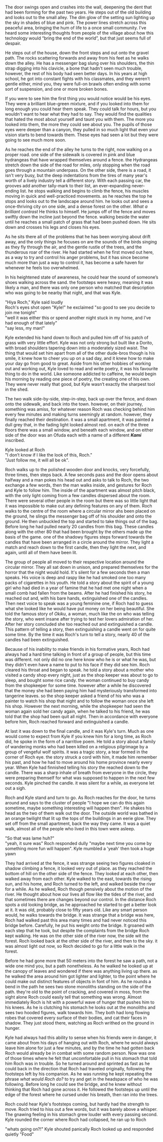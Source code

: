The door swings open and crashes into the wall, deepening the dent that had been forming for the past two years. He steps out of the old building and looks out to the small alley. The dim glow of the setting sun lighting up the sky in shades of blue and pink. The power lines stretch across this peaceful area, bringing the hum of life to a once small community. I’ve heard some interesting thoughts from people of the village about how this technology would “bring the end of the world”, but that just seems full of despair. 

He steps out of the house, down the front steps and out onto the gravel path. The rocks scattering forwards and away from his feet as he walks down the alley. He has a messenger bag slung over his shoulders, the thin strap digging into his clavicle, a bone that hadn't seen much trouble, however, the rest of his body had seen better days. In his years at high school, he got into constant fights with his classmates, and they weren’t gentle either, mind you, they were full-on brawls often ending with some sort of suspension, and one or more broken bones.

If you were to see him the first thing you would notice would be his eyes. They were a brilliant blue-green mixture, and if you looked into them for long enough you could hear them speak. They could talk for hours, but you wouldn't want to hear what they had to say. They would find the qualities that hated the most about yourself and taunt you with them. The more you looked into them, the more they could see about you. The pupils of those eyes were deeper than a canyon, they pulled in so much light that even your vision starts to bend towards them. These eyes had seen a lot but they were going to see much more soon.

As he reaches the end of the alley he turns to the right, now walking on a proper road. one side of the sidewalk is covered in pink and blue hydrangeas that have wrapped themselves around a fence. the Hydrangeas stretch down the side of the road for miles, only stopping when the road goes through a mountain underpass. On the other side, there is a road, it isn't very busy, but the deep indentations from the tires of many year's worth of a lively industry tell a different story. With each passing car, the grooves add another tally-mark to their list, an ever-expanding never-ending list. he stops walking and begins to climb the fence, his muscles moving in quick and well-practiced movements. as he reaches the top he stops and looks out to the landscape around him. he looks out and sees a once-thriving city on one side, and a dense forest on the other. *What a brilliant contrast* He thinks to himself. He jumps off of the fence and moves swiftly down the incline just beyond the fence. walking beside the water until he reaches a small patch of grass that had been pushed down. He sits down and crosses his legs and closes his eyes.

As he sits there all of the problems that he has been worrying about drift away, and the only things he focuses on are the sounds of the birds singing as they fly through the air, and the gentle rustle of the trees, and the thunderous roar of the river. He had started when he first moved out here, as a way to try and control his anger problems, but it has since become much more than just a way to control it, has become a safe haven for whenever he feels too overwhelmed. 

In his heightened state of awareness, he could hear the sound of someone’s shoes walking across the sand. the footsteps were heavy, meaning it was likely a man, and there was only one person who matched that description who was going to be nearby that night, and that was Kyle.

"Hiya Roch," Kyle said loudly  
Roch's eyes shot open "Kyle!" he exclaimed "so good to see you decide to join me tonight"  
"well it was either this or spend another night stuck in my home, and I’ve had enough of that lately"  
"say less, my man!"  

Kyle extended his hand down to Roch and pulled him off of his patch of grass with very little effort. Kyle was not only strong but built like a Dorito, with broad shoulders tapering down into a moderately sized waist. The thing that would set him apart from all of the other dude-bros though is his smile, it knew how to cheer you up on a sad day, and it knew how to make your day go from good to great. Aside from his other hobbies of working out and working out, Kyle loved to read and write poetry, it was his favourite thing to do in the world. Like someone addicted to caffeine, he would begin his morning by reading one piece of poetry, the creating one of his own. They were never really that good, but Kyle wasn’t exactly the sharpest tool in the shed.

The two walk side-by-side, step-in-step, back up over the fence, and down onto the sidewalk, and back into the town. however, on their journey, something was amiss, for whatever reason Roch was checking behind him every few minutes and making turns seemingly at random. however, they finally reached their destination. it was a small apartment, it was painted a dull grey that, in the fading light looked almost red. on each of the three floors there was a small window, and beneath each window, and on either side of the door was an Ofuda each with a name of a different ***Kami*** inscribed.

Kyle looked at Roch   
"I don’t know if I like the look of this, Roch."  
"Just follow me, it will all be ok".  

Roch walks up to the polished wooden door and knocks, very forcefully, three times, then steps back. A few seconds pass and the door opens about halfway and a man pokes his head out and asks to talk to Roch, the two exchange a few words, then the man walks inside, and gestures for Roch and Kyle to follow him. The inside of the apartment was almost pitch black, with the only light coming from a few candles dispersed about the room. There were several other people in the room but there was so little light that it was impossible to make out any defining features on any of them. Roch walks to the centre of the room where a circular mirror ahs been placed on the ground, he slings the messenger bag off of his shoulder and onto the ground. He then unbuckled the top and started to take things out of the bag. Before long he had pulled nearly 20 candles from this bag. These candles along with the other 80 that had been brought by the others made up the basis of the game. one of the shadowy figures steps forward towards the candles that have been arranged in a circle around the mirror. They light a match and reach down to the first candle, then they light the next, and again, until all of them have been lit.

The group of people all moved to their respective location around the circular mirror. They all sat down in unison, and prepared themselves for the horror that the night would hold. It's silent for a few seconds then a man speaks. His voice is deep and raspy like he had smoked one too many packs of cigarettes in his youth. He told a story about the spirit of a young girl who had died in a year of famine that he had met one night when a small comb had fallen from the beams. After he had finished his story, he reached out and, with his bare hands, extinguished one of the candles. Then next voice to speak was a young feminine one, if Roch had to guess what she looked like he would have put money on her being beautiful. She told the famous story of *Okiku*, a woman, much like the on who was telling the story, who went insane after trying to test her lovers admiration of her. After her story concluded she too reached out and extinguished a candle. This pattern of telling a story, then extinguishing a candle went on for quite some time. By the time it was Roch's turn to tell a story, nearly 40 of the candles had been extinguished.

Because of his inability to make friends in his formative years, Roch had always had a hard time talking in front of a group of people, but this time was different. not only did no one here know who he is or what he was, but they didn't even have a name to put to his face if they did see him. Roch cleared his throat and began to speak. he told a story about a mother who visited a candy shop every night, just as the shop keeper was about to go to sleep, and bought some rice candy. the woman continued to buy candy from the shopkeeper for some time. however after a while he discovered that the money she had been paying him had mysteriously transformed into tangerine leaves. so the shop keeper asked a friend of his who was a painter to watch his shop that night and to follow the woman once she left his shop. However the next morning, while the shopkeeper had seen the woman again sold her candy again, when he talked to his friend, he was told that the shop had been quit all night. Then in accordance with everyone before him, Roch reached forward and extinguished a candle.

At last it was down to the final candle, and it was Kyle's turn. Much as one would come to expect from Kyle if you knew him for a long time, as Roch did, he spoke in the form of a narritive poem. He told a story about a family of wandering monks who had been killed on a religious pilgrimage by a group of vengeful wolf spirits. it was a tragic story, a tear formed in the corner of Roch eye. the story struck a cord with him, it made him remember his past, and how he had to move around his home province nearly every year. When Kyle had finnished telling his story the reached down to the candle. There was a sharp inhale of breath from everyone in the circle, they were preparing themself for what was supposed to happen in the next few seconds. Kyle pinched the candle. it was silent for a while, as everyone let out a sigh.

Roch and Kyle stand and turn to go. As Roch reaches for the door, he turns around and says to the cluster of people "I hope we can do this again sometime, maybe something interesting will happen then". He shakes his head as the two of them walk out the door. The outside world was bathed in an orange twilight that lit up the tops of the buildings in an eerie glow. They set off from the small apartment, back the way they came. It was a quiet walk, almost all of the people who lived in this town were asleep.

"So that was lame huh?"  
"yeah, it sure was" Roch responded dully "maybe next time you come by something more fun will happen".
Kyle mumbled a 'yeah' then took a huge yawn

They had arrived at the fence, it was strange seeing two figures cloaked in shadow climbing a fence, it looked very out of place. as they reached the bottom of hill on the other side of the fence. They looked at each other, then walked away from each other. Kyle walked to the east, towards the rising sun, and his home, and Roch turned to the left, and walked beside the river for a while. As he walked, Roch though pensively about the motion of the river. He thought about how our lives all flow like the tides of the river, and that sometimes there are changes beyond our control. In the distance Roch spots a old looking bridge, as he approached he started to get a better look at it. It was old, probably close to fifty years old. Like any smart person would, he walks towards the bridge. It was strange that a bridge was here, Roch had walked past this area many times and had never noticed this bridge before. Carefully, he put his weight onto the bridge. It groaned with each step that he took, but despite the complaints from the bridge Roch kept walking. He was on the other side of the river now, the side wit the forest. Roch looked back at the other side of the river, and then to the sky. it was almost light out now, so Roch decided to go for a little walk in the forest.

Before he had gone more that 50 meters into the forest he saw a path, not a wide one mind you, but a path nonetheless. As he walked he looked up at the canopy of leaves and wondered if there was anything living up there. as he walked the area around him got lighter and lighter, to the point where he could make out distinct features of objects in font of him. As he rounds a bend in the path he sees two stone monoliths standing on the side of the path. they're old to the point of cracking, and covered in moss, from the sight alone Roch could easily tell that something was wrong. Almost immediately Roch is hit with a powerful wave of hunger that pushes him to his knees. As he is clutching his stomach he looks out at the monoliths and sees two hooded figures, walk towards him. They both had long flowing robes that covered every surface of their bodies, and cat their faces in shadow. They just stood there, watching as Roch writhed on the ground in hunger.

Kyle had always had this ability to sense when his friends were in danger, it came about from his days of hanging out with Roch, where he would always leave him alone for just a few minutes, and by the time he had gotten back Roch would already be in combat with some random person. Now was one of those times where he felt that uncomfortable pull in his stomach that told him Roch was in trouble. So he turned around and sprinted as fast as he could back in the direction that Roch had traveled originally, following the footsteps left by his companion. As he was running he kept repeating the phrase *what would Roch do?* to try and get in the headspace of who he was following. Before long he could see the bridge, and he knew without thinking that Roch had gone across it. He followed the footsteps up until the edge of the forest where he cursed under his breath, then ran into the trees.

Roch could hear Kyle's footsteps coming, but hardly had the strength to move. Roch tried to hiss out a few words, but it was barely above a whisper. The gnawing feeling in his stomach grew louder with every passing second. Kyle rounded the corner where Roch had collapsed, he ran up to Roch

"whats going on?!" Kyle shouted panically
Roch looked up and responded quietly "Food"
